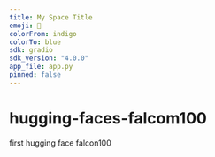 ```yaml
---
title: My Space Title
emoji: 🚀
colorFrom: indigo
colorTo: blue
sdk: gradio
sdk_version: "4.0.0"
app_file: app.py
pinned: false
---
```



# hugging-faces-falcom100
first hugging face falcon100
